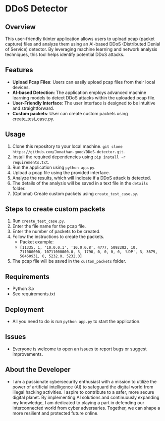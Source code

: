 # DDoS Detector

## Overview

This user-friendly tkinter application allows users to upload pcap (packet capture) files and analyze them using an AI-based DDoS (Distributed Denial of Service) detector. By leveraging machine learning and network analysis techniques, this tool helps identify potential DDoS attacks.

## Features

- **Upload Pcap Files**: Users can easily upload pcap files from their local devices.
- **AI-based Detection**: The application employs advanced machine learning models to detect DDoS attacks within the uploaded pcap file.
- **User-Friendly Interface**: The user interface is designed to be intuitive and straightforward.
- **Custom packets**: User can create custom packets using create_test_case.py.

## Usage

1. Clone this repository to your local machine. `git clone https://github.com/Jonathan-good/DDoS-detector.git`.
2. Install the required dependencies using `pip install -r requirements.txt`.
3. Run the application using `python app.py`.
4. Upload a pcap file using the provided interface.
5. Analyze the results, which will indicate if a DDoS attack is detected.
6. The details of the analysis will be saved in a text file in the `details` folder.
7. (Optional) Create custom packets using `create_test_case.py`.

## Steps to create custom packets

1. Run `create_test_case.py`.
2. Enter the file name for the pcap file.
3. Enter the number of packets to be created.
4. Follow the instructions to create the packets.
   * Packet example:
   * `[11335, 1, '10.0.0.1', '10.0.0.8', 4777, 5092282, 10, 711000000,
        10711000000.0, 3, 1790, 0, 0, 0, 0, 'UDP', 3, 3679, 58460931, 0,
        5232.0, 5232.0]`
5. The pcap file will be saved in the `custom_packets` folder.

## Requirements

- Python 3.x
- See requirements.txt

## Deployment

- All you need to do is run `python app.py` to start the application.

## Issues

- Everyone is welcome to open an issues to report bugs or suggest improvements.

## About the Developer

- I am a passionate cybersecurity enthusiast with a mission to utilize the power of artificial intelligence (AI) to safeguard the digital world from illegal hacking activities. I aspire to contribute to a safer, more secure digital planet. By implementing AI solutions and continuously expanding my knowledge, I am dedicated to playing a part in defending our interconnected world from cyber adversaries. Together, we can shape a more resilient and protected future online.